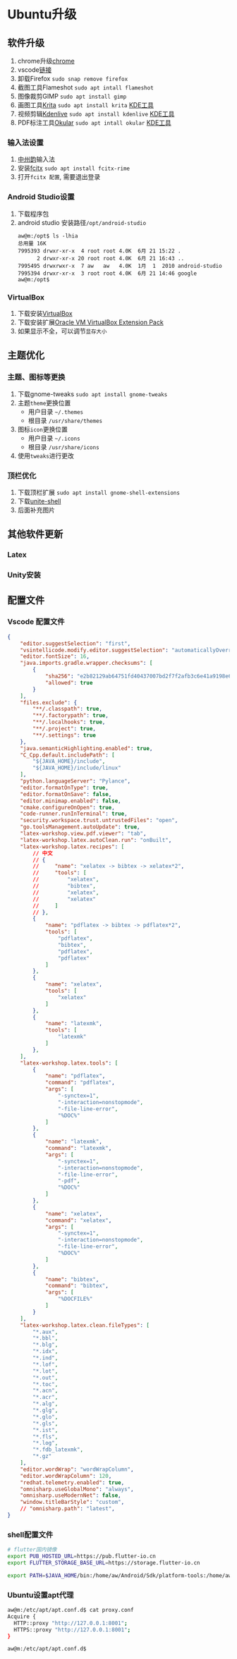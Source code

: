 # Ubuntu升级

## 软件升级

1. chrome升级[chrome](https://www.google.cn/intl/zh-CN/chrome/)
2. vscode[链接](https://code.visualstudio.com/)
3. 卸载Firefox `sudo snap remove firefox`
4. 截图工具Flameshot `sudo apt intall flameshot`
5. 图像裁剪GIMP `sudo apt install gimp`
6. 画图工具[Krita](https://krita.org/zh/) `sudo apt install krita` [KDE工具](https://kde.org/zh-cn/)
7. 视频剪辑[Kdenlive](https://kdenlive.org/zh/) `sudo apt install kdenlive` [KDE工具](https://kde.org/zh-cn/)
8. PDF标注工具[Okular](https://apps.kde.org/zh-cn/okular/) `sudo apt intall okular` [KDE工具](https://kde.org/zh-cn/)


### 输入法设置

1. [中州韵](https://rime.im/)输入法
2. 安装[fcitx](https://github.com/fcitx/fcitx-rime) `sudo apt install fcitx-rime`
3. 打开`fcitx 配置`, 需要退出登录

### Android Studio设置

1. 下载程序包
2. android studio 安装路径`/opt/android-studio`
    ```shell
    aw@m:/opt$ ls -lhia
    总用量 16K
    7995393 drwxr-xr-x  4 root root 4.0K  6月 21 15:22 .
          2 drwxr-xr-x 20 root root 4.0K  6月 21 16:43 ..
    7995495 drwxrwxr-x  7 aw   aw   4.0K  1月  1  2010 android-studio
    7995394 drwxr-xr-x  3 root root 4.0K  6月 21 14:46 google
    aw@m:/opt$
    ```

### VirtualBox

1. 下载安装[VirtualBox](https://www.virtualbox.org/)
2. 下载安装扩展[Oracle VM VirtualBox Extension Pack](https://www.virtualbox.org/wiki/Downloads)
3. 如果显示不全，可以调节`显存大小`

## 主题优化

### 主题、图标等更换

1. 下载gnome-tweaks `sudo apt install gnome-tweaks`
2. 主题`theme`更换位置
   + 用户目录 `~/.themes`
   + 根目录 `/usr/share/themes`
3. 图标`icon`更换位置
   + 用户目录 `~/.icons`
   + 根目录 `/usr/share/icons`
4. 使用`tweaks`进行更改

### 顶栏优化

1. 下载顶栏扩展 `sudo apt install gnome-shell-extensions`
2. 下载[unite-shell](https://github.com/liujinlong123/unite-shell)
3. 后面补充图片


## 其他软件更新

### Latex

### Unity安装

## 配置文件

### Vscode 配置文件
```json
{
    "editor.suggestSelection": "first",
    "vsintellicode.modify.editor.suggestSelection": "automaticallyOverrodeDefaultValue",
    "editor.fontSize": 16,
    "java.imports.gradle.wrapper.checksums": [
        {
            "sha256": "e2b82129ab64751fd40437007bd2f7f2afb3c6e41a9198e628650b22d5824a14",
            "allowed": true
        }
    ],
    "files.exclude": {
        "**/.classpath": true,
        "**/.factorypath": true,
        "**/.localhooks": true,
        "**/.project": true,
        "**/.settings": true
    },
    "java.semanticHighlighting.enabled": true,
    "C_Cpp.default.includePath": [
        "${JAVA_HOME}/include",
        "${JAVA_HOME}/include/linux"
    ],
    "python.languageServer": "Pylance",
    "editor.formatOnType": true,
    "editor.formatOnSave": false,
    "editor.minimap.enabled": false,
    "cmake.configureOnOpen": true,
    "code-runner.runInTerminal": true,
    "security.workspace.trust.untrustedFiles": "open",
    "go.toolsManagement.autoUpdate": true,
    "latex-workshop.view.pdf.viewer": "tab",
    "latex-workshop.latex.autoClean.run": "onBuilt",
    "latex-workshop.latex.recipes": [
        // 中文
        // {
        //     "name": "xelatex -> bibtex -> xelatex*2",
        //     "tools": [
        //         "xelatex",
        //         "bibtex",
        //         "xelatex",
        //         "xelatex"
        //     ]
        // },
        {
            "name": "pdflatex -> bibtex -> pdflatex*2",
            "tools": [
                "pdflatex",
                "bibtex",
                "pdflatex",
                "pdflatex"
            ]
        },
        {
            "name": "xelatex",
            "tools": [
                "xelatex"
            ]
        },
        {
            "name": "latexmk",
            "tools": [
                "latexmk"
            ]
        },
    ],
    "latex-workshop.latex.tools": [
        {
            "name": "pdflatex",
            "command": "pdflatex",
            "args": [
                "-synctex=1",
                "-interaction=nonstopmode",
                "-file-line-error",
                "%DOC%"
            ]
        },
        {
            "name": "latexmk",
            "command": "latexmk",
            "args": [
                "-synctex=1",
                "-interaction=nonstopmode",
                "-file-line-error",
                "-pdf",
                "%DOC%"
            ]
        },
        {
            "name": "xelatex",
            "command": "xelatex",
            "args": [
                "-synctex=1",
                "-interaction=nonstopmode",
                "-file-line-error",
                "%DOC%"
            ]
        },
        {
            "name": "bibtex",
            "command": "bibtex",
            "args": [
                "%DOCFILE%"
            ]
        }
    ],
    "latex-workshop.latex.clean.fileTypes": [
        "*.aux",
        "*.bbl",
        "*.blg",
        "*.idx",
        "*.ind",
        "*.lof",
        "*.lot",
        "*.out",
        "*.toc",
        "*.acn",
        "*.acr",
        "*.alg",
        "*.glg",
        "*.glo",
        "*.gls",
        "*.ist",
        "*.fls",
        "*.log",
        "*.fdb_latexmk",
        "*.gz"
    ],
    "editor.wordWrap": "wordWrapColumn",
    "editor.wordWrapColumn": 120,
    "redhat.telemetry.enabled": true,
    "omnisharp.useGlobalMono": "always",
    "omnisharp.useModernNet": false,
    "window.titleBarStyle": "custom",
    // "omnisharp.path": "latest",
}
```


### shell配置文件

```bash
# flutter国内镜像
export PUB_HOSTED_URL=https://pub.flutter-io.cn
export FLUTTER_STORAGE_BASE_URL=https://storage.flutter-io.cn

export PATH=$JAVA_HOME/bin:/home/aw/Android/Sdk/platform-tools:/home/aw/Android/Sdk/build-tools/33.0.0:/home/aw/works/script/command:/home/aw/Android/flutter_linux_3.0.2-stable/flutter/bin:$PATH
```

### Ubuntu设置apt代理

```bash
aw@m:/etc/apt/apt.conf.d$ cat proxy.conf 
Acquire {
  HTTP::proxy "http://127.0.0.1:8001";
  HTTPS::proxy "http://127.0.0.1:8001";
}

aw@m:/etc/apt/apt.conf.d$
```
